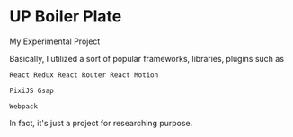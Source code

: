 # UP Boiler Plate
My Experimental Project

Basically, I utilized a sort of popular frameworks, libraries, plugins such as

    React Redux React Router React Motion
    
    PixiJS Gsap
    
    Webpack
    
In fact, it's just a project for researching purpose.
